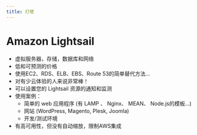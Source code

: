 ```yaml
---
title: 灯塔
---
```


# Amazon Lightsail

- 虚拟服务器，存储，数据库和网络
- 低和可预测的价格
- 使用EC2、RDS、ELB、EBS、Route 53的简单替代方法...
- 对有少云体验的人来说非常棒！
- 可以设置您的 Lightsail 资源的通知和监测
- 使用案例：
  - 简单的 web 应用程序 (有 LAMP 、 Nginx、 MEAN、 Node.js的模板...)
  - 网站 (WordPress, Magento, Plesk, Joomla)
  - 开发/测试环境
- 有高可用性，但没有自动缩放，限制AWS集成

